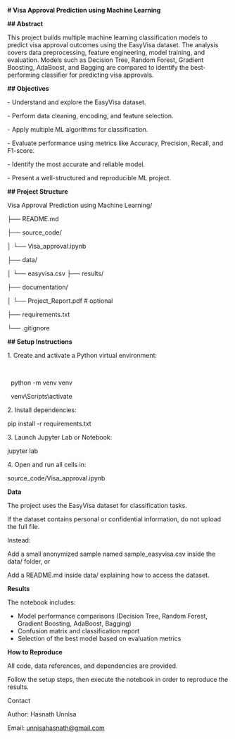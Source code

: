 **# Visa Approval Prediction using Machine Learning**



**## Abstract**



This project builds multiple machine learning classification models to predict visa approval outcomes using the EasyVisa dataset. The analysis covers data preprocessing, feature engineering, model training, and evaluation. Models such as Decision Tree, Random Forest, Gradient Boosting, AdaBoost, and Bagging are compared to identify the best-performing classifier for predicting visa approvals.



**## Objectives**



\- Understand and explore the EasyVisa dataset.

\- Perform data cleaning, encoding, and feature selection.

\- Apply multiple ML algorithms for classification.

\- Evaluate performance using metrics like Accuracy, Precision, Recall, and F1-score.

\- Identify the most accurate and reliable model.

\- Present a well-structured and reproducible ML project.



**## Project Structure**



Visa Approval Prediction using Machine Learning/

├── README.md

├── source\_code/

│ └── Visa\_approval.ipynb

├── data/

│ └── easyvisa.csv ├── results/

├── documentation/

│ └── Project\_Report.pdf # optional

├── requirements.txt

└── .gitignore





**## Setup Instructions**



1\. Create and activate a Python virtual environment:

&nbsp;  

&nbsp;  python -m venv venv

&nbsp;  venv\\Scripts\\activate



2\. Install dependencies:



pip install -r requirements.txt



3\. Launch Jupyter Lab or Notebook:



jupyter lab



4\. Open and run all cells in:



source\_code/Visa\_approval.ipynb



**Data**



The project uses the EasyVisa dataset for classification tasks.

If the dataset contains personal or confidential information, do not upload the full file.

Instead:



Add a small anonymized sample named sample\_easyvisa.csv inside the data/ folder, or



Add a README.md inside data/ explaining how to access the dataset.



**Results**



The notebook includes:



* Model performance comparisons (Decision Tree, Random Forest, Gradient Boosting, AdaBoost, Bagging)
* Confusion matrix and classification report
* Selection of the best model based on evaluation metrics



**How to Reproduce**



All code, data references, and dependencies are provided.

Follow the setup steps, then execute the notebook in order to reproduce the results.



Contact



Author: Hasnath Unnisa

Email: unnisahasnath@gmail.com









